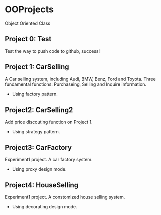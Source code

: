 # OOProjects
Object Oriented Class
## Project 0: Test
Test the way to push code to github, success!
## Project 1: CarSelling
A Car selling system, including Audi, BMW, Benz, Ford and Toyota.
Three fundamental functions: Purchaseing, Selling and Inquire information.
- Using factory pattern.
## Project2: CarSelling2
Add price discouting function on Project 1.
- Using strategy pattern.
## Project3: CarFactory
Experiment1 project.
A car factory system.
- Using proxy design mode.
## Project4: HouseSelling
Experiment1 project.
A constomized house selling system.
- Using decorating design mode.